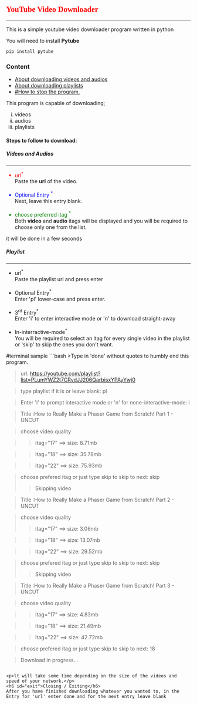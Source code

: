 <h2 style="font-family: Times New Roman; color:red;">YouTube Video Downloader</h2><hr />
<p>This is a simple youtube video downloader program written in python </p>

You will need to install **Pytube**
```python
pip install pytube
```
<h3>Content</h3>
<ul>
    <li><a href="#video">About downloading videos and audios</a></li>
    <li><a href="#playlist">About downloading playlists</a></li>
    <li><a href="#exit">#How to stop the program.</a></li>
</ul>
<p>This program is capable of downloading;</p>
<ol type ='i'>
    <li>videos</li>
    <li>audios</li>
    <li>playlists</li>
</ol>
<h4>Steps to follow to download:</h4>
<h5 id = 'video'>Videos and Audios</h5><hr />
<ul>
    <li style="color:red;">url<sup>*</sup> </li>
    <dt>Paste the <b>url</b> of the video.</dt><br />
    <li style="color:blue">Optional Entry <sup>*</sup> </li>
    <dt>Next, leave this entry blank. </dt><br />
    <li style="color:green;">choose preferred itag <sup>*</sup></li>
    <dt>Both <b>video</b> and <b>audio</b> itags will be displayed and you will be required to choose only one from the list.</dt>
</ul>
<p>it will be done in a few seconds</p>
<h5 id="playlist">Playlist</h5><hr />
<ul>
    <li>url<sup>*</sup></li>
    <dt>Paste the playlist url and press enter</dt><br />
    <li>Optional Entry<sup>*</sup></li>
    <dt>Enter 'pl' lower-case and press enter.</dt><br />
    <li>3<sup>rd</sup> Entry<sup>*</sup></li>
    <dt>Enter 'i' to enter interactive mode or 'n' to download straight-away</dt><br />
    <li>In-interractive-mode<sup>*</sup></li>
    <dt>You will be required to select an itag for every single video in the playlist or 'skip' to skip the ones you don't want.</dt>
</ul>
#terminal sample
```bash
>Type in 'done' without quotes to humbly end this program.

>url: https://youtube.com/playlist?list=PLumYWZ2t7CRvdJJ206QarbisxYPAyYwj0

>type playlist if it is or leave blank: pl

>Enter 'i' to prompt interactive mode or 'n' for none-interactive-mode: i

>Title :How to Really Make a Phaser Game from Scratch! Part 1 - UNCUT

>choose video quality

  >>itag="17" ==> size: 8.71mb
  
  >>itag="18" ==> size: 35.78mb
  
  >>itag="22" ==> size: 75.93mb
  
>choose prefered itag or just type skip to skip to next: skip
>>Skipping video

>Title :How to Really Make a Phaser Game from Scratch! Part 2 - UNCUT

>choose video quality
  >>itag="17" ==> size: 3.06mb
  
  >>itag="18" ==> size: 13.07mb
  
  >>itag="22" ==> size: 29.52mb
  
>choose prefered itag or just type skip to skip to next: skip
>>Skipping video

>Title :How to Really Make a Phaser Game from Scratch! Part 3 - UNCUT

>choose video quality

  >>itag="17" ==> size: 4.83mb
  
  >>itag="18" ==> size: 21.49mb
  
  >>itag="22" ==> size: 42.72mb
  
>choose prefered itag or just type skip to skip to next: 18

>Download in progress...
```

<p>lt will take some time depending on the size of the videos and speed of your network.</p>
<h6 id="exit">Closing / Exiting</h6>
After you have finished downloading whatever you wanted to, in the Entry for 'url' enter done and for the next entry leave blank
